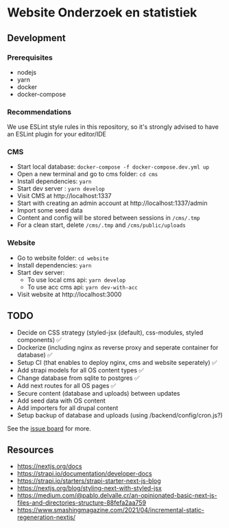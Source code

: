 # Website Onderzoek en statistiek

## Development

### Prerequisites
- nodejs
- yarn
- docker
- docker-compose

### Recommendations
We use ESLint style rules in this repository, so it's strongly advised to have an ESLint plugin for your editor/IDE

### CMS
* Start local database: `docker-compose -f docker-compose.dev.yml up`
* Open a new terminal and go to cms folder: `cd cms`
* Install dependencies: `yarn`
* Start dev server : `yarn develop`
* Visit CMS at http://localhost:1337
* Start with creating an admin account at http://localhost:1337/admin
* Import some seed data
* Content and config will be stored between sessions in `/cms/.tmp`
* For a clean start, delete `/cms/.tmp` and `/cms/public/uploads`

### Website
* Go to website folder: `cd website`
* Install dependencies: `yarn`
* Start dev server:
    * To use local cms api: `yarn develop`
    * To use acc cms api: `yarn dev-with-acc`
* Visit website at http://localhost:3000

## TODO
* Decide on CSS strategy (styled-jsx (default), css-modules, styled components) ✅
* Dockerize (including nginx as reverse proxy and seperate container for database) ✅ 
* Setup CI (that enables to deploy nginx, cms and website seperately) ✅  
* Add strapi models for all OS content types ✅
* Change database from sqlite to postgres ✅
* Add next routes for all OS pages ✅
* Secure content (database and uploads) between updates
* Add seed data with OS content
* Add importers for all drupal content
* Setup backup of database and uploads (using /backend/config/cron.js?)

See the [issue board](https://gitlab.com/os-amsterdam/website-onderzoek-en-statistiek/-/boards) for more.

## Resources
* https://nextjs.org/docs
* https://strapi.io/documentation/developer-docs
* https://strapi.io/starters/strapi-starter-next-js-blog
* https://nextjs.org/blog/styling-next-with-styled-jsx
* https://medium.com/@pablo.delvalle.cr/an-opinionated-basic-next-js-files-and-directories-structure-88fefa2aa759
* https://www.smashingmagazine.com/2021/04/incremental-static-regeneration-nextjs/